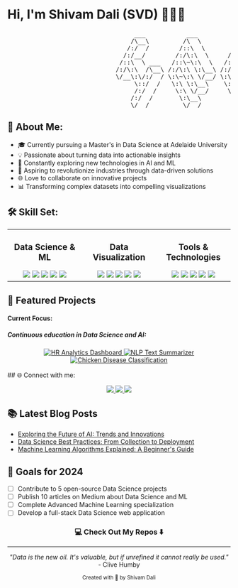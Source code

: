 # Hi, I'm Shivam Dali (SVD) 👨‍💻🚀

<pre>
                                  ___           ___           ___       ___       ___     
                                 /\__\         /\  \         /\__\     /\__\     /\  \    
                                /:/  /        /::\  \       /:/  /    /:/  /    /::\  \   
                               /:/__/        /:/\:\  \     /:/  /    /:/  /    /:/\:\  \  
                              /::\  \ ___   /::\~\:\  \   /:/  /    /:/  /    /:/  \:\  \ 
                             /:/\:\  /\__\ /:/\:\ \:\__\ /:/__/    /:/__/    /:/__/ \:\__\
                             \/__\:\/:/  / \:\~\:\ \/__/ \:\  \    \:\  \    \:\  \ /:/  /
                                  \::/  /   \:\ \:\__\    \:\  \    \:\  \    \:\  /:/  / 
                                  /:/  /     \:\ \/__/     \:\  \    \:\  \    \:\/:/  /  
                                 /:/  /       \:\__\        \:\__\    \:\__\    \::/  /   
                                 \/__/         \/__/         \/__/     \/__/     \/__/    
</pre>

## 🧠 About Me:

- 🎓 Currently pursuing a Master's in Data Science at Adelaide University
- 💡 Passionate about turning data into actionable insights
- 🌟 Constantly exploring new technologies in AI and ML
- 🚀 Aspiring to revolutionize industries through data-driven solutions
- 🌐 Love to collaborate on innovative projects
- 📊 Transforming complex datasets into compelling visualizations

## 🛠 Skill Set:

<table>
  <tr>
    <td valign="top" width="33%">
      <h3 align="center">Data Science & ML</h3>
      <div align="center">
        <img src="https://img.shields.io/badge/-Python-3776AB?style=flat&logo=Python&logoColor=white" />
        <img src="https://img.shields.io/badge/-Pandas-150458?style=flat&logo=pandas&logoColor=white" />
        <img src="https://img.shields.io/badge/-NumPy-013243?style=flat&logo=numpy&logoColor=white" />
        <img src="https://img.shields.io/badge/-Scikit%20Learn-F7931E?style=flat&logo=scikit-learn&logoColor=white" />
        <img src="https://img.shields.io/badge/-TensorFlow-FF6F00?style=flat&logo=TensorFlow&logoColor=white" />
      </div>
    </td>
    <td valign="top" width="33%">
      <h3 align="center">Data Visualization</h3>
      <div align="center">
        <img src="https://img.shields.io/badge/-Matplotlib-11557c?style=flat" />
        <img src="https://img.shields.io/badge/-Seaborn-3776AB?style=flat" />
        <img src="https://img.shields.io/badge/-Plotly-3F4F75?style=flat&logo=plotly&logoColor=white" />
        <img src="https://img.shields.io/badge/-Tableau-E97627?style=flat&logo=Tableau&logoColor=white" />
        <img src="https://img.shields.io/badge/-Power%20BI-F2C811?style=flat&logo=Power-BI&logoColor=black" />
      </div>
    </td>
    <td valign="top" width="33%">
      <h3 align="center">Tools & Technologies</h3>
      <div align="center">
        <img src="https://img.shields.io/badge/-Git-F05032?style=flat&logo=git&logoColor=white" />
        <img src="https://img.shields.io/badge/-Docker-2496ED?style=flat&logo=docker&logoColor=white" />
        <img src="https://img.shields.io/badge/-SQL-4479A1?style=flat&logo=MySQL&logoColor=white" />
        <img src="https://img.shields.io/badge/-Jupyter-F37626?style=flat&logo=Jupyter&logoColor=white" />
        <img src="https://img.shields.io/badge/-VS%20Code-007ACC?style=flat&logo=visual-studio-code&logoColor=white" />
      </div>
    </td>
  </tr>
</table>

## 🚀 Featured Projects

#### Current Focus:
##### Continuous education in Data Science and AI:
 
<div align="center">
  <a href="https://github.com/svdexe/PowerBI-MySQL-HR_Dashboard">
    <img src="https://github-readme-stats.vercel.app/api/pin/?username=svdexe&repo=PowerBI-MySQL-HR_Dashboard&theme=nord" alt="HR Analytics Dashboard">
  </a>
  
  <a href="https://github.com/svdexe/NLP_TextSummarizer">
    <img src="https://github-readme-stats.vercel.app/api/pin/?username=svdexe&repo=NLP_TextSummarizer&theme=nord" alt="NLP Text Summarizer">
  </a>

  <a href="https://github.com/svdexe/Chicken_Disease_Classification">
    <img src="https://github-readme-stats.vercel.app/api/pin/?username=svdexe&repo=Chicken_Disease_Classification&theme=nord" alt="Chicken Disease Classification">
  </a>
  
  <!-- You can add more project cards here as needed -->
</div>

<br>
## 🌐 Connect with me:
<p align="center">
  <a href="https://www.linkedin.com/in/shivam-dali-86b0a1201/" target="_blank">
    <img src="https://img.shields.io/badge/-Shivam%20Dali-0077B5?style=for-the-badge&logo=Linkedin&logoColor=white"/>
  </a>
  <a href="https://github.com/svdexe" target="_blank">
    <img src="https://img.shields.io/badge/-svdexe-181717?style=for-the-badge&logo=GitHub&logoColor=white"/>
  </a>
  <a href="https://medium.com/@SVD.exe" target="_blank">
    <img src="https://img.shields.io/badge/-@SVD.exe-12100E?style=for-the-badge&logo=Medium&logoColor=white"/>
  </a>
</p>

## 📚 Latest Blog Posts
<!-- BLOG-POST-LIST:START -->
- [Exploring the Future of AI: Trends and Innovations](https://medium.com/@SVD.exe/exploring-the-future-of-ai-trends-and-innovations)
- [Data Science Best Practices: From Collection to Deployment](https://medium.com/@SVD.exe/data-science-best-practices-from-collection-to-deployment)
- [Machine Learning Algorithms Explained: A Beginner's Guide](https://medium.com/@SVD.exe/machine-learning-algorithms-explained-a-beginners-guide)
<!-- BLOG-POST-LIST:END -->

## 🎯 Goals for 2024
- [ ] Contribute to 5 open-source Data Science projects
- [ ] Publish 10 articles on Medium about Data Science and ML
- [ ] Complete Advanced Machine Learning specialization
- [ ] Develop a full-stack Data Science web application

<h3 align="center">💻 Check Out My Repos ⬇️</h3>

---

<p align="center">
  <i>"Data is the new oil. It's valuable, but if unrefined it cannot really be used."</i>
  <br>
  - Clive Humby
</p>

<p align="center">
  <sub>Created with 🧠 by Shivam Dali</sub>
</p>

